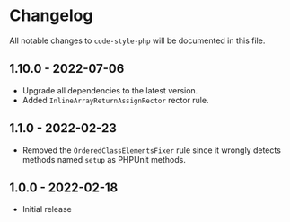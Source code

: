 # Changelog

All notable changes to `code-style-php` will be documented in this file.

## 1.10.0 - 2022-07-06

- Upgrade all dependencies to the latest version.
- Added `InlineArrayReturnAssignRector` rector rule.

## 1.1.0 - 2022-02-23

- Removed the `OrderedClassElementsFixer` rule since it wrongly detects methods named `setup` as PHPUnit methods. 

## 1.0.0 - 2022-02-18

- Initial release

